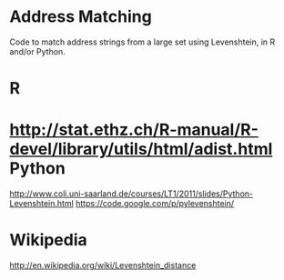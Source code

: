 Address Matching
================

Code to match address strings from a large set using Levenshtein, in R and/or Python. 


R
==
http://stat.ethz.ch/R-manual/R-devel/library/utils/html/adist.html
Python
======
http://www.coli.uni-saarland.de/courses/LT1/2011/slides/Python-Levenshtein.html
https://code.google.com/p/pylevenshtein/

Wikipedia
=========
http://en.wikipedia.org/wiki/Levenshtein_distance


